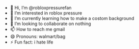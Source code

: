 - 👋 Hi, I’m @robloxpressurefan
- 👀 I’m interested in roblox pressure
- 🌱 I’m currently learning how to make a costom background
- 💞️ I’m looking to collaborate on nothing
- 📫 How to reach me gmail
- 😄 Pronouns: walmart/bag
- ⚡ Fun fact: i hate life

<!---
robloxpressurefan/robloxpressurefan is a ✨ special ✨ repository because its `README.md` (this file) appears on your GitHub profile.
You can click the Preview link to take a look at your changes.
--->
